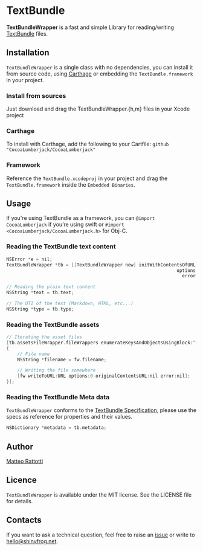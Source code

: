 # TextBundle
**TextBundleWrapper** is a fast and simple Library for reading/writing [TextBundle](http://textbundle.org) files.

## Installation
`TextBundleWrapper` is a single class with no dependencies, you can install it from source code, using [Carthage](https://github.com/Carthage/Carthage) or embedding the `TextBundle.framework` in your project.

### Install from sources
Just download and drag the TextBundleWrapper.{h,m} files in your Xcode project

### Carthage
To install with Carthage, add the following to your Cartfile:
`github "CocoaLumberjack/CocoaLumberjack"`

### Framework
Reference the `TextBundle.xcodeproj` in your project and drag the `TextBundle.framework` inside the `Embedded Binaries`.

## Usage

If you're using TextBundle as a framework, you can `@import CocoaLumberjack` if you’re using swift or `#import <CocoaLumberjack/CocoaLumberjack.h>` for Obj-C.

### Reading the TextBundle text content

``` objective-c
NSError *e = nil;
TextBundleWrapper *tb = [[TextBundleWrapper new] initWithContentsOfURL:fileURL 
                                                               options:NSFileWrapperReadingImmediate 
                                                                 error:&e];

// Reading the plain text content
NSString *text = tb.text;

// The UTI of the text (Markdown, HTML, etc...)
NSString *type = tb.type;
```

### Reading the TextBundle assets

``` objective-c
// Iterating the asset files
[tb.assetsFileWrapper.fileWrappers enumerateKeysAndObjectsUsingBlock:^(NSString *key, NSFileWrapper *fw, BOOL *stop) 
{
    // File name
    NSString *filename = fw.filename;

    // Writing the file somewhere
    [fw writeToURL:URL options:0 originalContentsURL:nil error:nil];
}];
```

### Reading the TextBundle Meta data
`TextBundleWrapper` conforms to the [TextBundle Specification](http://textbundle.org/spec/), please use the specs as 
reference for properties and their values.

``` objective-c
NSDictionary *metadata = tb.metadata;
```

## Author
[Matteo Rattotti](https://github.com/matteorattotti)

## Licence
`TextBundleWrapper` is available under the MIT license. See the LICENSE file for details.

## Contacts
If you want to ask a technical question, feel free to raise an [issue](https://github.com/shinyfrog/TextBundle/issues) or write to hello@shinyfrog.net.

